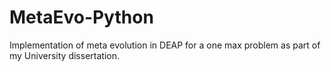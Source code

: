 # MetaEvo-Python
Implementation of meta evolution in DEAP for a one max problem as part of my University dissertation.

